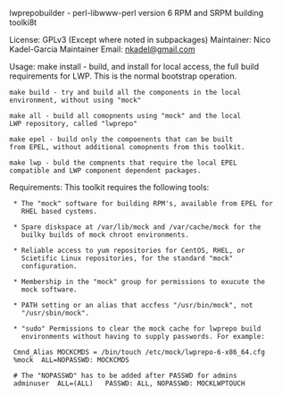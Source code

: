 lwprepobuilder - perl-libwww-perl version 6 RPM and SRPM building toolki8t

License:  GPLv3
	  (Except where noted in subpackages)
Maintainer:   Nico Kadel-Garcia
Maintainer Email: nkadel@gmail.com

Usage:
    make install - build, and install for local access, the
    full build requirements for LWP. This is the normal bootstrap
    operation.

    make build - try and build all the components in the local
    environment, without using "mock"

    make all - build all comopnents using "mock" and the local
    LWP repository, called "lwprepo"

    make epel - build only the compoenents that can be built
    from EPEL, without additional comopnents from this toolkit.

    make lwp - buld the compnents that require the local EPEL
    compatible and LWP component dependent packages.


Requirements: This toolkit requires the following tools:

     * The "mock" software for building RPM's, available from EPEL for
       RHEL based cystems.

     * Spare diskspace at /var/lib/mock and /var/cache/mock for the
       builky builds of mock chroot environments.

     * Reliable access to yum repositories for CentOS, RHEL, or
       Scietific Linux repositories, for the standard "mock"
       configuration.

     * Membership in the "mock" group for permissions to exucute the
       mock software.

     * PATH setting or an alias that accfess "/usr/bin/mock", not
       "/usr/sbin/mock".

     * "sudo" Permissions to clear the mock cache for lwprepo build
       environments without having to supply passwords. For example:

	 Cmnd_Alias MOCKCMDS = /bin/touch /etc/mock/lwprepo-6-x86_64.cfg
	 %mock	ALL=NOPASSWD: MOCKCMDS

	 # The "NOPASSWD" has to be added after PASSWD for admins
	 adminuser	ALL=(ALL)	PASSWD: ALL, NOPASSWD: MOCKLWPTOUCH
